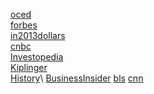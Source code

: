[oced](https://data.oecd.org/price/inflation-cpi.htm)\
[forbes](https://www.forbes.com/sites/jonathanponciano/2021/05/13/jobless-claims-hit-new-pandemic-low-but-169-million-americans-are-still-receiving-unemployment-benefits/?sh=32c45d467829)\
[in2013dollars](https://www.in2013dollars.com/inflation-rate-in-2021)\
[cnbc](https://www.cnbc.com/2021/05/12/consumer-price-index-april-2021.html#:~:text=CPI%20April%202021%3A%20Inflation%20speeds,as%20consumer%20prices%20leap%204.2%25)\
[Investopedia](https://www.investopedia.com/terms/c/consumerpriceindex.asp)\
[Kiplinger](https://www.kiplinger.com/economic-forecasts/inflation)\
[History](https://www.history.com/topics/21st-century/recession#:~:text=approached%2010%20percent.-,Causes%20of%20the%20Recession,are%20considered%20high%2Drisk%20loans.)\
[BusinessInsider](https://www.businessinsider.com/what-caused-the-great-depression#:~:text=While%20the%20October%201929%20stock,contributed%20to%20the%20Great%20Depression.)
[bls](https://www.bls.gov/news.release/pdf/cpi.pdf)
[cnn](https://www.cnn.com/2021/03/11/politics/biden-sign-covid-bill/index.html)